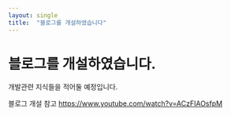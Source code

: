 ```yaml
---
layout: single
title:  "블로그를 개설하였습니다"
---
```


# 블로그를 개설하였습니다.

개발관련 지식들을 적어둘 예정입니다.

블로그 개설 참고 https://www.youtube.com/watch?v=ACzFIAOsfpM
